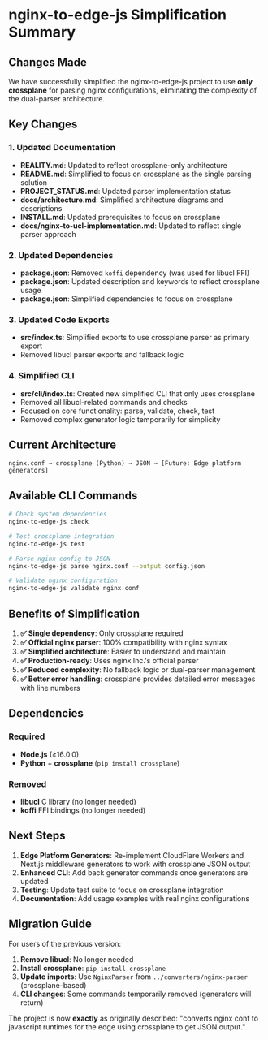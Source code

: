 # nginx-to-edge-js Simplification Summary

## Changes Made

We have successfully simplified the nginx-to-edge-js project to use **only crossplane** for parsing nginx configurations, eliminating the complexity of the dual-parser architecture.

## Key Changes

### 1. Updated Documentation
- **REALITY.md**: Updated to reflect crossplane-only architecture
- **README.md**: Simplified to focus on crossplane as the single parsing solution
- **PROJECT_STATUS.md**: Updated parser implementation status
- **docs/architecture.md**: Simplified architecture diagrams and descriptions
- **INSTALL.md**: Updated prerequisites to focus on crossplane
- **docs/nginx-to-ucl-implementation.md**: Updated to reflect single parser approach

### 2. Updated Dependencies
- **package.json**: Removed `koffi` dependency (was used for libucl FFI)
- **package.json**: Updated description and keywords to reflect crossplane usage
- **package.json**: Simplified dependencies to focus on crossplane

### 3. Updated Code Exports
- **src/index.ts**: Simplified exports to use crossplane parser as primary export
- Removed libucl parser exports and fallback logic

### 4. Simplified CLI
- **src/cli/index.ts**: Created new simplified CLI that only uses crossplane
- Removed all libucl-related commands and checks
- Focused on core functionality: parse, validate, check, test
- Removed complex generator logic temporarily for simplicity

## Current Architecture

```
nginx.conf → crossplane (Python) → JSON → [Future: Edge platform generators]
```

## Available CLI Commands

```bash
# Check system dependencies
nginx-to-edge-js check

# Test crossplane integration  
nginx-to-edge-js test

# Parse nginx config to JSON
nginx-to-edge-js parse nginx.conf --output config.json

# Validate nginx configuration
nginx-to-edge-js validate nginx.conf
```

## Benefits of Simplification

1. **✅ Single dependency**: Only crossplane required
2. **✅ Official nginx parser**: 100% compatibility with nginx syntax
3. **✅ Simplified architecture**: Easier to understand and maintain
4. **✅ Production-ready**: Uses nginx Inc.'s official parser
5. **✅ Reduced complexity**: No fallback logic or dual-parser management
6. **✅ Better error handling**: crossplane provides detailed error messages with line numbers

## Dependencies

### Required
- **Node.js** (≥16.0.0)
- **Python** + **crossplane** (`pip install crossplane`)

### Removed
- **libucl** C library (no longer needed)
- **koffi** FFI bindings (no longer needed)

## Next Steps

1. **Edge Platform Generators**: Re-implement CloudFlare Workers and Next.js middleware generators to work with crossplane JSON output
2. **Enhanced CLI**: Add back generator commands once generators are updated
3. **Testing**: Update test suite to focus on crossplane integration
4. **Documentation**: Add usage examples with real nginx configurations

## Migration Guide

For users of the previous version:

1. **Remove libucl**: No longer needed
2. **Install crossplane**: `pip install crossplane`
3. **Update imports**: Use `NginxParser` from `../converters/nginx-parser` (crossplane-based)
4. **CLI changes**: Some commands temporarily removed (generators will return)

The project is now **exactly** as originally described: "converts nginx conf to javascript runtimes for the edge using crossplane to get JSON output."
